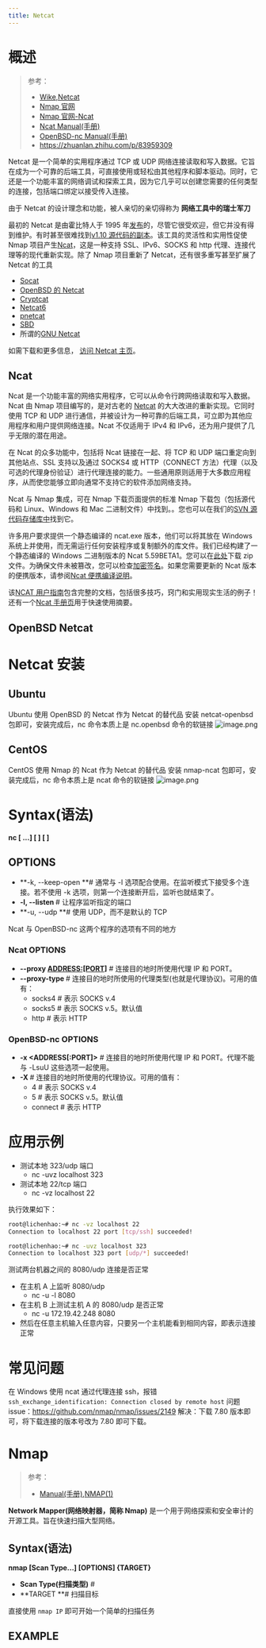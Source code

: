 ```yaml
---
title: Netcat
---
```


# 概述

> 参考：
> - [Wike,Netcat](https://en.wikipedia.org/wiki/Netcat)
> - [Nmap 官网](https://nmap.org/)
> - [Nmap 官网-Ncat](https://nmap.org/ncat/)
> - [Ncat Manual(手册)](https://nmap.org/book/ncat-man.html)
> - [OpenBSD-nc Manual(手册)](https://man.openbsd.org/nc)
> - <https://zhuanlan.zhihu.com/p/83959309>

Netcat 是一个简单的实用程序通过 TCP 或 UDP 网络连接读取和写入数据。它旨在成为一个可靠的后端工具，可直接使用或轻松由其他程序和脚本驱动。同时，它还是一个功能丰富的网络调试和探索工具，因为它几乎可以创建您需要的任何类型的连接，包括端口绑定以接受传入连接。

由于 Netcat 的设计理念和功能，被人亲切的亲切得称为 **网络工具中的瑞士军刀**

最初的 Netcat 是由霍比特人于 1995 年[发布](http://seclists.org/bugtraq/1995/Oct/0028.html)的，尽管它很受欢迎，但它并没有得到维护。有时甚至很难找到[v1.10 源代码的副本](http://download.insecure.org/stf/nc110.tgz)。该工具的灵活性和实用性促使 Nmap 项目产生[Ncat](http://nmap.org/ncat/)，这是一种支持 SSL、IPv6、SOCKS 和 http 代理、连接代理等的现代重新实现。除了 Nmap 项目重新了 Netcat，还有很多重写甚至扩展了 Netcat 的工具

- [Socat](https://sectools.org/tool/socat/)
- [OpenBSD 的 Netcat](http://www.openbsd.org/cgi-bin/cvsweb/src/usr.bin/nc/)
- [Cryptcat](http://cryptcat.sourceforge.net/)
- [Netcat6](http://www.deepspace6.net/projects/netcat6.html)
- [pnetcat](http://stromberg.dnsalias.org/~strombrg/pnetcat.html)
- [SBD](http://cycom.se/dl/sbd)
- 所谓的[GNU Netcat](http://netcat.sourceforge.net/)

如需下载和更多信息， [访问 Netcat 主页](http://en.wikipedia.org/wiki/Netcat)。

## Ncat

Ncat 是一个功能丰富的网络实用程序，它可以从命令行跨网络读取和写入数据。Ncat 由 Nmap 项目编写的，是对古老的 [Netcat](http://sectools.org/tool/netcat/) 的大大改进的重新实现。它同时使用 TCP 和 UDP 进行通信，并被设计为一种可靠的后端工具，可立即为其他应用程序和用户提供网络连接。Ncat 不仅适用于 IPv4 和 IPv6，还为用户提供了几乎无限的潜在用途。

在 Ncat 的众多功能中，包括将 Ncat 链接在一起、将 TCP 和 UDP 端口重定向到其他站点、SSL 支持以及通过 SOCKS4 或 HTTP（CONNECT 方法）代理（以及可选的代理身份验证）进行代理连接的能力。一些通用原则适用于大多数应用程序，从而使您能够立即向通常不支持它的软件添加网络支持。

Ncat 与 Nmap 集成，可在 Nmap 下载页面提供的标准 Nmap 下载包（包括源代码和 Linux、Windows 和 Mac 二进制文件）中找到。。您也可以在我们的[SVN 源代码存储库中](http://nmap.org/book/install.html#inst-svn)找到它。

许多用户要求提供一个静态编译的 ncat.exe 版本，他们可以将其放在 Windows 系统上并使用，而无需运行任何安装程序或复制额外的库文件。我们已经构建了一个静态编译的 Windows 二进制版本的 Ncat 5.59BETA1。您可以在[此处](http://nmap.org/dist/ncat-portable-5.59BETA1.zip)下载 zip 文件。为确保文件未被篡改，您可以检查[加密签名](http://nmap.org/book/install.html#inst-integrity)。如果您需要更新的 Ncat 版本的便携版本，请参阅[Ncat 便携编译说明](https://secwiki.org/w/Nmap/Ncat_Portable)。

该[NCAT 用户指南](https://nmap.org/ncat/guide/index.html)包含完整的文档，包括很多技巧，窍门和实用现实生活的例子！还有一个[Ncat 手册页](https://nmap.org/book/ncat-man.html)用于快速使用摘要。

## OpenBSD Netcat

# Netcat 安装

## Ubuntu

Ubuntu 使用 OpenBSD 的 Netcat 作为 Netcat 的替代品
安装 netcat-openbsd 包即可，安装完成后，nc 命令本质上是 nc.openbsd 命令的软链接
![image.png](https://notes-learning.oss-cn-beijing.aliyuncs.com/nnt66u/1626359398275-d7639c00-614d-4ff7-8b10-3e49b50eb576.png)

## CentOS

CentOS 使用 Nmap 的 Ncat 作为 Netcat 的替代品
安装 nmap-ncat 包即可，安装完成后，nc 命令本质上是 ncat 命令的软链接
![image.png](https://notes-learning.oss-cn-beijing.aliyuncs.com/nnt66u/1626359200164-165e5748-0a31-433b-bd62-0dcd3c157cf3.png)

# Syntax(语法)

**nc \[ <OPTIONS> ...] \[ <hostname> ] \[ <port> ]**

## OPTIONS

- **-k, --keep-open **# 通常与 -l 选项配合使用。在监听模式下接受多个连接。若不使用 -k 选项，则第一个连接断开后，监听也就结束了。
- **-l, --listen <PORT>** # 让程序监听指定的端口
- **-u, --udp **# 使用 UDP，而不是默认的 TCP

Ncat 与 OpenBSD-nc 这两个程序的选项有不同的地方

### Ncat OPTIONS

- **--proxy <ADDRESS:[PORT]>** # 连接目的地时所使用代理 IP 和 PORT。
- **--proxy-type <STRING>** # 连接目的地时所使用的代理类型(也就是代理协议)。可用的值有：
  - socks4 # 表示 SOCKS v.4
  - socks5 # 表示 SOCKS v.5。默认值
  - http # 表示 HTTP

### OpenBSD-nc OPTIONS

- **-x \<ADDRESS\[:PORT]>** # 连接目的地时所使用代理 IP 和 PORT。代理不能与 -LsuU 这些选项一起使用。
- **-X <PROTOCOL>** # 连接目的地时所使用的代理协议。可用的值有：
  - 4 # 表示 SOCKS v.4
  - 5 # 表示 SOCKS v.5。默认值
  - connect # 表示 HTTP

# 应用示例

- 测试本地 323/udp 端口
  - nc -uvz localhost 323
- 测试本地 22/tcp 端口
  - nc -vz localhost 22

执行效果如下：

```bash
root@lichenhao:~# nc -vz localhost 22
Connection to localhost 22 port [tcp/ssh] succeeded!

root@lichenhao:~# nc -uvz localhost 323
Connection to localhost 323 port [udp/*] succeeded!
```

测试两台机器之间的 8080/udp 连接是否正常

- 在主机 A 上监听 8080/udp
  - nc -u -l 8080
- 在主机 B 上测试主机 A 的 8080/udp 是否正常
  - nc -u 172.19.42.248 8080
- 然后在任意主机输入任意内容，只要另一个主机能看到相同内容，即表示连接正常

# 常见问题

在 Windows 使用 ncat 通过代理连接 ssh，报错 `ssh_exchange_identification: Connection closed by remote host`
问题 issue：<https://github.com/nmap/nmap/issues/2149>
解决：下载 7.80 版本即可，将下载连接的版本号改为 7.80 即可下载。

# Nmap

> 参考：
> - [Manual(手册),NMAP(1)](https://nmap.org/book/man.html)

**Network Mapper(网络映射器，简称 Nmap)** 是一个用于网络探索和安全审计的开源工具。旨在快速扫描大型网络。

## Syntax(语法)

**nmap \[Scan Type...] \[OPTIONS] {TARGET}**

- **Scan Type(扫描类型)** #
- **TARGET **# 扫描目标

直接使用 `nmap IP` 即可开始一个简单的扫描任务

## EXAMPLE
